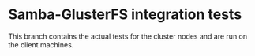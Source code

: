 # Samba-GlusterFS integration tests

This branch contains the actual tests for the cluster nodes and are run on the client machines.

